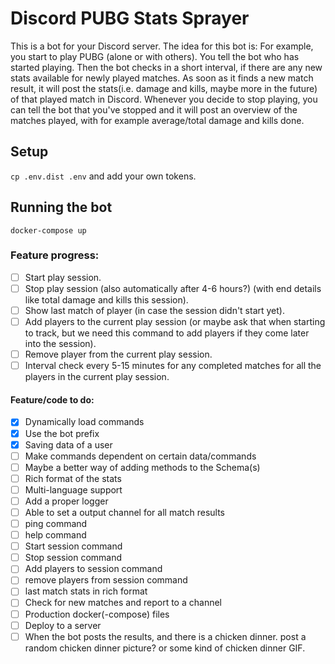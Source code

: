# Discord PUBG Stats Sprayer
This is a bot for your Discord server. The idea for this bot is: For example, you start to play PUBG (alone or with others). You tell the bot who has started playing. Then the bot checks in a short interval, if there are any new stats available for newly played matches. As soon as it finds a new match result, it will post the stats(i.e. damage and kills, maybe more in the future) of that played match in Discord. Whenever you decide to stop playing, you can tell the bot that you've stopped and it will post an overview of the matches played, with for example average/total damage and kills done.
## Setup
`cp .env.dist .env` and add your own tokens.

## Running the bot
`docker-compose up`

### Feature progress:
- [ ] Start play session.
- [ ] Stop play session (also automatically after 4-6 hours?) (with end details like total damage and kills this session).
- [ ] Show last match of player (in case the session didn't start yet).
- [ ] Add players to the current play session (or maybe ask that when starting to track, but we need this command to add players if they come later into the session).
- [ ] Remove player from the current play session.
- [ ] Interval check every 5-15 minutes for any completed matches for all the players in the current play session.

#### Feature/code to do:
- [x] Dynamically load commands
- [x] Use the bot prefix
- [x] Saving data of a user
- [ ] Make commands dependent on certain data/commands
- [ ] Maybe a better way of adding methods to the Schema(s)
- [ ] Rich format of the stats
- [ ] Multi-language support
- [ ] Add a proper logger
- [ ] Able to set a output channel for all match results
- [ ] ping command
- [ ] help command
- [ ] Start session command
- [ ] Stop session command
- [ ] Add players to session command
- [ ] remove players from session command
- [ ] last match stats in rich format
- [ ] Check for new matches and report to a channel
- [ ] Production docker(-compose) files
- [ ] Deploy to a server
- [ ] When the bot posts the results, and there is a chicken dinner. post a random chicken dinner picture? or some kind of chicken dinner GIF.